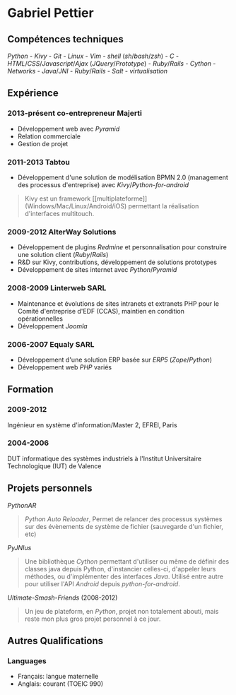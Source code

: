 # Gabriel Pettier

## Compétences techniques

*Python* - *Kivy* - *Git* - *Linux* - *Vim* - *shell*
(*sh*/*bash*/*zsh*) - *C* - *HTML*/*CSS*/*Javascript*/*Ajax*
(*JQuery*/*Prototype*) - *Ruby*/*Rails* - *Cython* - *Networks* -
*Java*/*JNI* - *Ruby*/*Rails* - *Salt* - *virtualisation*

## Expérience

### 2013-présent co-entrepreneur Majerti

- Développement web avec *Pyramid*
- Relation commerciale
- Gestion de projet

### 2011-2013 Tabtou

- Développement d'une solution de modélisation BPMN 2.0 (management des
processus d'entreprise) avec *Kivy*/*Python-for-android*

> Kivy est un framework [[multiplateforme]] (Windows/Mac/Linux/Android/iOS)
permettant la réalisation d'interfaces multitouch.

### 2009-2012 AlterWay Solutions

- Développement de plugins *Redmine* et personnalisation pour construire une 
solution client (*Ruby*/*Rails*)
- R&D sur Kivy, contributions, développement de solutions prototypes
- Développement de sites internet avec *Python*/*Pyramid*

### 2008-2009 Linterweb SARL

- Maintenance et évolutions de sites intranets et extranets PHP pour le Comité 
d'entreprise d'EDF (CCAS), maintien en condition opérationnelles
- Développement *Joomla*


### 2006-2007 Equaly SARL

- Développement d'une solution ERP basée sur *ERP5* (*Zope*/*Python*)
- Développement web *PHP* variés


## Formation


### 2009-2012

Ingénieur en système d'information/Master 2, EFREI, Paris


### 2004-2006

DUT informatique des systèmes industriels à l'Institut Universitaire 
Technologique (IUT) de Valence


## Projets personnels

*PythonAR*

> *Python Auto Reloader*, Permet de relancer des processus systèmes sur des
évènements de système de fichier (sauvegarde d'un fichier, etc)  

*PyJNIus*

> Une bibliothèque *Cython* permettant d'utiliser ou même de définir des classes 
java depuis Python, d'instancier celles-ci, d'appeler leurs méthodes, ou 
d'implémenter des interfaces *Java*. Utilisé entre autre pour utiliser l'API 
*Android* depuis *python-for-android*.

*Ultimate-Smash-Friends* (2008-2012)

> Un jeu de plateform, en *Python*, projet non totalement abouti, mais
reste mon plus gros projet personnel à ce jour.

## Autres Qualifications

### Languages

- Français: langue maternelle
- Anglais: courant (TOEIC 990)

<link href="markdown.css" rel="stylesheet"></link>

